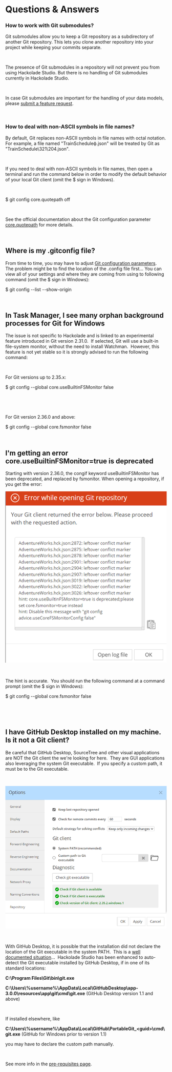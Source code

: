 # Questions & Answers

### How to work with Git submodules?

Git submodules allow you to keep a Git repository as a subdirectory of another Git repository. This lets you clone another repository into your project while keeping your commits separate.

&nbsp;

The presence of Git submodules in a repository will not prevent you from using Hackolade Studio. But there is no handling of Git submodules currently in Hackolade Studio.

&nbsp;

In case Git submodules are important for the handling of your data models, please [submit a feature request](<https://hackolade.zendesk.com/hc/en-us/requests/new> "target=\"\_blank\"").

&nbsp;

### How to deal with non-ASCII symbols in file names?

By default, Git replaces non-ASCII symbols in file names with octal notation. For example, a file named "TrainScheduleф.json" will be treated by Git as "TrainSchedule\\321\\204.json".

&nbsp;

If you need to deal with non-ASCII symbols in file names, then open a terminal and run the command below in order to modify the default behavior of your local Git client (omit the $ sign in Windows).

&nbsp;

$ git config core.quotepath off

&nbsp;

See the official documentation about the Git configuration parameter [core.quotepath](<https://git-scm.com/docs/git-config#Documentation/git-config.txt-corequotePath> "target=\"\_blank\"") for more details.

&nbsp;

## Where is my .gitconfig file?

From time to time, you may have to adjust [Git configuration parameters](<https://git-scm.com/book/en/v2/Getting-Started-First-Time-Git-Setup> "target=\"\_blank\"").&nbsp; The problem might be to find the location of the .config file first... You can view all of your settings and where they are coming from using to following command (omit the $ sign in Windows):

$ git config --list --show-origin

&nbsp;

## In Task Manager, I see many orphan background processes for Git for Windows

The issue is not specific to Hackolade and is linked to an experimental feature introduced in Git version 2.31.0.&nbsp; If selected, Git will use a built-in file-system monitor, without the need to install Watchman.&nbsp; However, this feature is not yet stable so it is strongly advised to run the following command:

&nbsp;

For Git versions up to 2.35.x:

$ git config --global core.useBuiltinFSMonitor false

&nbsp;

&nbsp;

For Git version 2.36.0 and above:

$ git config --global core.fsmonitor false

&nbsp;

## I'm getting an error core.useBuiltinFSMonitor=true is deprecated

Starting with version 2.36.0, the congif keyword useBuiltinFSMonitor has been deprecated, and replaced by fsmonitor. When opening a repository, if you get the error:

![Image](<lib/Workgroup%20useBuiltinFSMonitor%20deprecated%20erro.png>)

&nbsp;

The hint is accurate.&nbsp; You should run the following command at a command prompt (omit the $ sign in Windows):

$ git config --global core.fsmonitor false

&nbsp;

&nbsp;

## I have GitHub Desktop installed on my machine.&nbsp; Is it not a Git client?

Be careful that GitHub Desktop, SourceTree and other visual applications are NOT the Git client the we're looking for here.&nbsp; They are GUI applications also leveraging the system Git executable.&nbsp; If you specify a custom path, it must be to the Git executable.

&nbsp;

![Workgroup tools options repository](<lib/Workgroup%20tools%20options%20repository.png>)

&nbsp;

With GitHub Desktop, it is possible that the installation did not declare the location of the Git executable in the system PATH.&nbsp; This is a [well documented situation](<https://stackoverflow.com/questions/26620312/git-installing-git-in-path-with-github-client-for-windows> "target=\"\_blank\"")...&nbsp; Hackolade Studio has been enhanced to auto-detect the Git executable installed by GitHub Desktop, if in one of its standard locations: &nbsp;

**C:\\Program Files\\Git\\bin\\git.exe**

**C:\\Users\\%username%\\AppData\\Local\\GitHubDesktop\\app-3.0.0\\resources\\app\\git\\cmd\\git.exe** (GitHub Desktop version 1.1 and above)

&nbsp;

If installed elsewhere, like&nbsp;

**C:\\Users\\%username%\\AppData\\Local\\GitHub\\PortableGit\_\<guid\>\\cmd\\git.exe** (GitHub for Windows prior to version 1.1)

you may have to declare the custom path manually.

&nbsp;

See more info in the [pre-requisites page](<Pre-requisites.md>).

